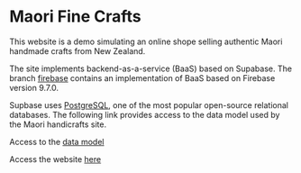 # Maori Fine Crafts

This website is a demo simulating an online shope selling authentic Maori handmade crafts from New Zealand.

The site implements backend-as-a-service (BaaS) based on Supabase. The branch [firebase](https://github.com/josecarlosgt/nz-maori-crafts/tree/firebase) contains an implementation of BaaS based on Firebase version 9.7.0.

Supbase uses [PostgreSQL](https://www.postgresql.org/), one of the most popular open-source relational databases. The following link provides access to the data model used by the Maori handicrafts site.

Access to the [data model](https://viewer.diagrams.net/?tags=%7B%7D&highlight=0000ff&edit=_blank&layers=1&nav=1&title=Maori%20Shop-%20Shopping%20Cart.drawio#R7V1bc9o4FP41zLQ7kwwEzOUxkKTJLmlSSGfbp46wBVZrLFcWAfLr98iWbLC42BtuxZ7pxTqWjqRzPumTjmVTqnbGs08MefYjtbBTuipbs1L1pnR1VWlVavCfkMxDSbNqhIIRI5bMFAv65A1LYVlKJ8TC%2FlJGTqnDibcsNKnrYpMvyRBjdLqcbUid5Vo9NMKaoG8iR5f%2BSyxuy14Y5Vh%2Bj8nIVjVXyvLOGKnMUuDbyKLTBVH1tlTtMEp5eDWedbAjjKfsEpa7W3M3ahjDLk9T4Prnxc97%2B55dsJ%2BoW%2FdZAw38C1FAqHlFzkT2%2BJlRawKWDBvN58oS0H5PXHI0EKK2zxHj0mHVMgjABRwRFzMQVIK04yDPJ0H2UGITx%2BqiOZ1wpUil2kMyw1Yv9JfIC67rgjKRFMqHoLwvGyNuI4eMXLg2ofeixjbDPrSli3wuc9h87MhL3VTSeq%2BYcTxbEEnTfcJ0jDmbQxZ5ty69KGFcVV6dxqCoNKXMXgDEVU0KkQTiKFId%2BwoupLuyuK6quW6zz3oCfW2bMvImPOVIyy76MUhPydhBLsAaWQlRmwbDOPAHcZwOdahwtktdrPlbZLIY9V4QG2EuBR4lLg8MYbThD5imU740Sga0tQPpSpyGPyI74x3q%2BpwBroQODO6dYuHiNqeeVOrgodLPpOHF9YByTsdrEbB5OGzHhQJCShxU9waDmj6C%2F1kLBLAAJ8jpwVSJ3JETui2YOVHsthW%2BXWntyMJJ0ycHKwV7Dp1g8rOJZWEYuO2pTTjue8gUmaZAHtuG7OZBsN1hCx6qZnSQVBZbLbM25MAs5SIOQ2jiWr7m9aid7wCCoQEB8kMhlzePjAc1WYd52z54nbijbliyngCMcSqAma0f4cZOAZRK3SEQVC8YJRWjlPfJKPWjM0ojPQwOM39giyh9e6aTempvnT2dNDUUmAxDldYPxMUujIxh2KCxx99OnV1OAi%2F5Y5NWwSbHZ5PWsdlEKc4jm7RSe%2Bvc2aRa0VDgojEOJMy0Ecsxh6RHSe44pKqHJwsOOTiHVNIGO%2FdHIhlinWdGItX07jp7EtFDnRb2TUY8Tqgr9iR4tv65xdkTSQak5I5IavputiCSwxOJcWwiqWXYlJ4ZkURDoCASQ9%2BTkrE4CJB3CsmAkdxRiKFvYQsKOTyFNI9NIUaGPemZUYiR%2FtjM2VOIviMVA9svBQ%2Fcj42II1JIBozkj0L0DWxBIQenkOhs6fEoRD%2BqkxsKqaV219lTiH7cxmPEFI0F2yNeyzGJpEdJ%2FkhEP57TmfjgQsw2k0kpf2e2%2F%2Beh7eiBx%2B5n%2FiIOmW4FkGWyaKQGxqkc2jb0MGSODm0bRSRSmUId9iwObe8IMLlbDtSLsOTO95TZGeXoh7br%2BY1K1ouoZGQKPSopj9nl%2B7lWBojkjkBaGYJRBYHsi0COfk67leHlrzMjkGgEFATS0oNLxVs%2F78BL7tikoW9oO4CHHw8cjzfTSu7Ck1E4MnN40tgXCTSKzeTOw5PRiPhzwpMNfTOZo%2FBko9hPRqbQ95NFePI9gMnfeqA48rLz3WV2Rjl6eLKhBxnujs0oB9tfNoozL5EpVp15Cb439%2BOPIZaTAEr%2BiCTDV2kKItkXkRw9TNnQD9DkiEjSh5XPnkj0EzSmPAVXMEkmpOSOSZrFA68TYJLjf1Simd8nXs3iiVdkiuKJ107xkj86SfFtGmyNsIpFgqUJn%2Fewg8RXS27jO2HEMuSTytWyn7BrXYuv2UPytveGGX2hj8idKxaK742Raz0F4GKix1gxEdTK5t8WE99F4tJQyZvZ4s0bRVeB%2BjviKNLTASODnz6dMBNvsJP68i5XvLaWS%2BQuWBgt7dQUfXZ%2F6TmZErLA2K94qcEbEPcs2DbGspH4%2BLvRSqAs7LssFSNMU1RPKKolFYW20RTtDKopgrEnBNVKNqjiGeHfFq4XSkEqLiQS83fDWZ1J3g7nRgHn%2FcC5teplmrojyNEGq9RHPPBwKAG6dJeQXv89ET%2B90R4g89coQOCFGdLzdbB9JILSQwUyp1J5gziCLOrHToZQBnBgAz%2FVYZ0AGdyB7y1UDZ0Law%2BLPyLYSUCJe8A%2FMRkacvHWeN%2BGxUBcQO%2BAkKxovt48VWDAkpKE3sTID46ILg1l2D%2FQXzixaFmxjpFLkVL4oE2mXoLFzcVVec0qZNVqZXki0A5krB2t6dcl6tVb9S7wil1Io7Zi8NX3tQtprfoiURLEnynH%2FkZ0eJr3E2h9mXtLKgYrwKEpiQQvAt3lsUS872GTDInQV7ZC9TxULwfDM%2FX5iOH%2Bl24q7Vqbe91%2BoMUhZljLh%2F7EGyAff3xnD4aw1aZTgVWYRun0wsGvYY%2BwOWHAdaIqqPyjgFlcu2%2FTiSOCSgMc5BVz4NTGYj4J9gqhvmAGKAdL%2FvAzEGJUTzzUhnYHk0oGS6zKNHGSEocoSf%2B2e9t5WZ6Myt5kAF0QXYJesjmMVdGv8Et5QYbop37CVi9UHmveUBfMX%2FDvw%2Bf%2BbS%2BuWlW1XNPCGbAUdYFQ76xFXtfi5csEM7IV3is0rFK6atrcXPSrj6OeLiLsNzRLQIpTMVCI7zlIJFEwK8jnXgIqyBKTnswXqjHBYMsmtPCYltQPVl0foltKpHv%2B%2BTJ8raAjXPv09fPLh78EtO56T48lMaMqSlpwe8xS5c4D%2FPP308PnpbwRGBdyPsPfJ5Htw%2FNlENUNJkhQcBk%2FNRQVf%2Bo9fRV529%2Fjxm3p%2BirQ7daSWwb1qbPvDsg2sT6M3sfeRrZXyYVkCraFZPxbauEKM%2F5Fuurtfw%3D%3D)

Access the website [here](https://josecarlosgt.github.io/nz-maori-crafts/)
